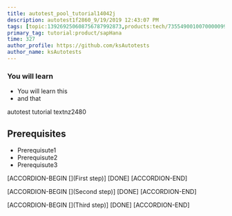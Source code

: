 ```yaml
---
title: autotest_pool_tutorial14042j
description: autotest1f2860_9/19/2019 12:43:07 PM
tags: [topic:139269250608756787992873,products:tech/73554900100700000996,tutorial:experience/advanced]
primary_tag: tutorial:product/sapHana
time: 327
author_profile: https://github.com/ksAutotests
author_name: ksAutotests
---
```

### You will learn
- You will learn this
- and that

autotest tutorial textnz2480

## Prerequisites
- Prerequisute1
- Prerequisute2
- Prerequisute3

[ACCORDION-BEGIN [](First step)]
[DONE]
[ACCORDION-END]

[ACCORDION-BEGIN [](Second step)]
[DONE]
[ACCORDION-END]

[ACCORDION-BEGIN [](Third step)]
[DONE]
[ACCORDION-END]

